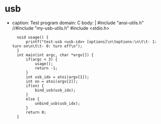 # usb
- caption: Test program
  domain: C
  body: |
        #include "ansi-utils.h"
        //#include "my-usb-utils.h"
        #include <stdio.h>

        void usage() {
            printf("test-usb <usb-idx> [options]\n\toptions:\n\t\t- 1: turn on\n\t\t- 0: turn off\n");
        }
        int main(int argc, char *argv[]) {
            if(argc < 3) {
                usage();
                return -1;
            }
            int usb_idx = atoi(argv[1]);
            int on = atoi(argv[2]);
            if(on) {
                bind_usb(usb_idx);
            }
            else {
                unbind_usb(usb_idx);
            }
            return 0;
        }
